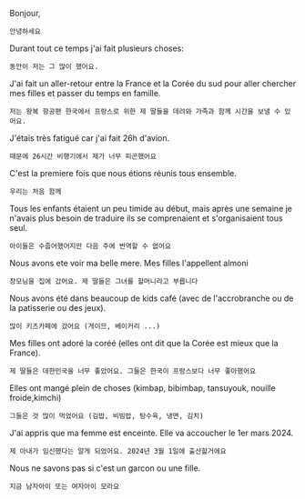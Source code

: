 Bonjour, 

`안녕하세요`

Durant tout ce temps j'ai fait plusieurs choses: 

`동안이 저는 그 많이 했어요.`


J'ai fait un aller-retour entre la France et la Corée du sud pour aller chercher mes filles et passer du temps en famille.

`저는 왕복 항공편 한국에서 프랑스로 위한 제 딸들을 데려와 가족과 함께 시간을 보낼 수 있어요.`


J'étais très fatigué car j'ai fait 26h d'avion.

`때문에 26시간 비행기에서 제가 너무 피곤했어요`


C'est la premiere fois que nous étions réunis tous ensemble.

`우리는 처음 함께`


Tous les enfants étaient un peu timide au début, mais après une semaine je n'avais plus besoin de traduire ils se comprenaient 
et s'organisaient tous seul.

`아이들은 수줍어했어지만 다음 주에 번역할 수 없어요`


Nous avons ete voir ma belle mere. Mes filles l'appellent almoni

`장모님을 집에 갔어요. 제 딸들은 그녀를 할머니라고 부릅니다`


Nous avons été dans beaucoup de kids café (avec de l'accrobranche ou de la patisserie ou des jeux).

`많이 키즈카페에 갔어요 (게이므, 베이커리 ...)`


Mes filles ont adoré la coréé (elles ont dit que la Corée est mieux que la France).

`제 딸들은 데한민국을 너무 좋았어요. 그들은 한국이 프랑스보다 너무 좋아했어요`


Elles ont mangé plein de choses (kimbap, bibimbap, tansuyouk, nouille froide,kimchi)

`그들은 것 많이 먹었어요 (김밥, 비빔밥, 탕수육, 냉면, 김치)`


J'ai appris que ma femme est enceinte. Elle va accoucher le 1er mars 2024.

`제 아내가 임신했다는 알게 되었어요. 2024년 3월 1일에 출산할거에요`


Nous ne savons pas si c'est un garcon ou une fille.

`지금 남자아이 또는 여자아이 모라요`

